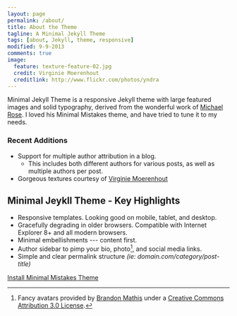 ```yaml
---
layout: page
permalink: /about/
title: About the Theme
tagline: A Minimal Jekyll Theme
tags: [about, Jekyll, theme, responsive]
modified: 9-9-2013
comments: true
image:
  feature: texture-feature-02.jpg
  credit: Virginie Moerenhout
  creditlink: http://www.flickr.com/photos/yndra
---
```


Minimal Jekyll Theme is a responsive Jekyll theme with large featured images and solid typography, derived from the wonderful work of [Michael Rose](http://mademistakes.com). I loved his Minimal Mistakes theme, and have tried to tune it to my needs.

### Recent Additions

* Support for multiple author attribution in a blog.
  * This includes both different authors for various posts, as well as multiple authors per post.
* Gorgeous textures courtesy of [Virginie Moerenhout](http://www.flickr.com/photos/yndra)


## Minimal Jeykll Theme - Key Highlights

* Responsive templates. Looking good on mobile, tablet, and desktop.
* Gracefully degrading in older browsers. Compatible with Internet Explorer 8+ and all modern browsers.
* Minimal embellishments --- content first.
* Author sidebar to pimp your bio, photo[^1], and social media links.
* Simple and clear permalink structure *(ie: domain.com/category/post-title)*

<a markdown="0" href="{{ site.url }}/theme-setup" class="btn">Install Minimal Mistakes Theme</a>


[^1]: Fancy avatars provided by [Brandon Mathis](http://brandonmathis.com/projects/fancy-avatars/demo/) under a [Creative Commons Attribution 3.0 License](http://creativecommons.org/licenses/by/3.0/).
